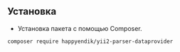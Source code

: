 Установка
------------------
* Установка пакета с помощью Composer.
```
composer require happyendik/yii2-parser-dataprovider
```

